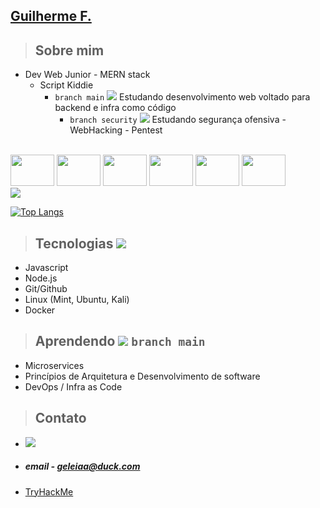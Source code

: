 ## <a href="https://www.linkedin.com/in/guilherme-ferreira-48b135247/">Guilherme F.</a>
> ## Sobre mim
* Dev Web Junior - MERN stack
  * Script Kiddie
    - ```branch main``` <img src="https://cdn.jsdelivr.net/gh/Readme-Workflows/Readme-Icons@main/icons/octicons/PullRequestNeutral.svg" /> Estudando desenvolvimento web voltado para backend e infra como código
      - ```branch security``` <img src="https://cdn.jsdelivr.net/gh/Readme-Workflows/Readme-Icons@main/icons/octicons/PullRequestMerged.svg" /> Estudando segurança ofensiva - WebHacking - Pentest 


<div style="display: inline_block"><br>
  <img height="50" width="70" src="https://cdn.jsdelivr.net/gh/devicons/devicon/icons/nodejs/nodejs-plain-wordmark.svg" />
  <img height="50" width="70" src="https://cdn.jsdelivr.net/gh/devicons/devicon/icons/express/express-original.svg" />
  <img height="50" width="70" src="https://cdn.jsdelivr.net/gh/devicons/devicon/icons/mocha/mocha-plain.svg" />
  <img height="50" width="70" src="https://cdn.jsdelivr.net/gh/devicons/devicon/icons/git/git-original-wordmark.svg" />
  <img height="50" width="70" src="https://cdn.jsdelivr.net/gh/devicons/devicon/icons/linux/linux-original.svg" />
  <img height="50" width="70" src="https://cdn.jsdelivr.net/gh/devicons/devicon/icons/docker/docker-original-wordmark.svg" />
</div>


<a href="https://github.com/geleiaa">
    <img src="https://github-stats-alpha.vercel.app/api?username=geleiaa&cc=22272e&tc=37BCF6&ic=fff&bc=0000">
</a>


[](http://github-profile-summary-cards.vercel.app/api/cards/repos-per-language?username=geleiaa&theme=tokyonight) 
[](http://github-profile-summary-cards.vercel.app/api/cards/most-commit-language?username=geleiaa&theme=tokyonight) 

[![Top Langs](https://github-readme-stats.vercel.app/api/top-langs/?username=geleiaa&layout=compact&show_icons=true&theme=dark)](https://github.com/geleiaa) 


> ## Tecnologias <img src="https://cdn.jsdelivr.net/gh/Readme-Workflows/Readme-Icons@main/icons/octicons/PullRequestOpened.svg" />

- Javascript
- Node.js 
- Git/Github
- Linux (Mint, Ubuntu, Kali)
- Docker

> ## Aprendendo  <img src="https://cdn.jsdelivr.net/gh/Readme-Workflows/Readme-Icons@main/icons/octicons/PullRequestNeutral.svg" /> ```branch main``` 

- Microservices
- Princípios de Arquitetura e Desenvolvimento de software 
- DevOps / Infra as Code

> ## Contato

- <a href="https://www.linkedin.com/in/guilherme-ferreira-48b135247/" > <img src="https://img.shields.io/badge/-Linkedin-blue?style=flat-square&logo=linkedin"> </a>
- ##### email - geleiaa@duck.com
- <a href="https://tryhackme.com/p/gleleiauu">TryHackMe</a>
